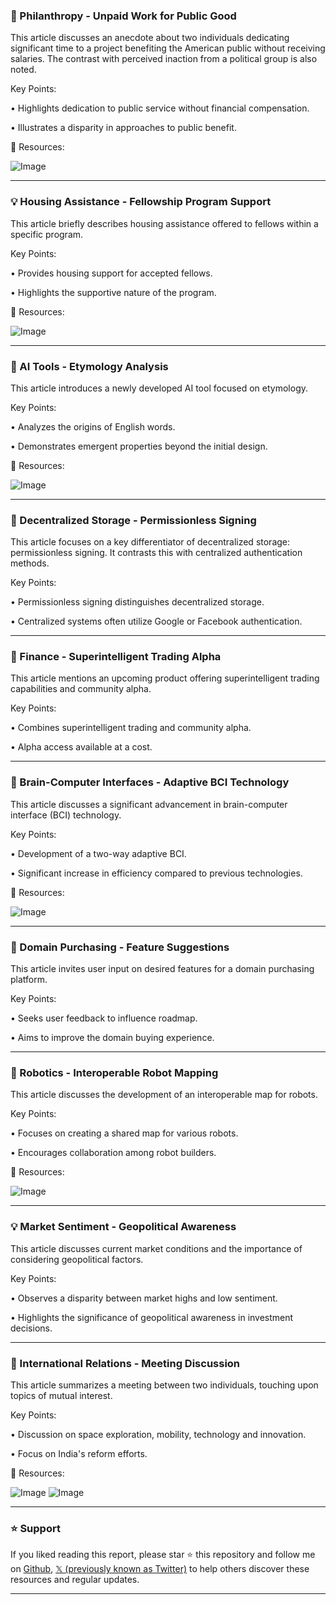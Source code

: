 ### 🤖 Philanthropy - Unpaid Work for Public Good

This article discusses an anecdote about two individuals dedicating significant time to a project benefiting the American public without receiving salaries.  The contrast with perceived inaction from a political group is also noted.

Key Points:

•  Highlights dedication to public service without financial compensation.


•  Illustrates a disparity in approaches to public benefit.


🔗 Resources:

![Image](https://pbs.twimg.com/media/GkNLPQEb0AAvoBv?format=jpg&name=small)


---

### 💡 Housing Assistance - Fellowship Program Support

This article briefly describes housing assistance offered to fellows within a specific program.

Key Points:

• Provides housing support for accepted fellows.


•  Highlights the supportive nature of the program.


🔗 Resources:

![Image](https://pbs.twimg.com/media/GkN9zL7XEAAPkRA?format=jpg&name=medium)


---

### 🤖 AI Tools - Etymology Analysis

This article introduces a newly developed AI tool focused on etymology.

Key Points:

• Analyzes the origins of English words.


•  Demonstrates emergent properties beyond the initial design.


🔗 Resources:

![Image](https://pbs.twimg.com/media/GkB2ldWaAAYB7xU?format=jpg&name=small)


---

### 🤖 Decentralized Storage - Permissionless Signing

This article focuses on a key differentiator of decentralized storage: permissionless signing.  It contrasts this with centralized authentication methods.

Key Points:

• Permissionless signing distinguishes decentralized storage.


• Centralized systems often utilize Google or Facebook authentication.


---

### 🚀 Finance - Superintelligent Trading Alpha

This article mentions an upcoming product offering superintelligent trading capabilities and community alpha.

Key Points:

• Combines superintelligent trading and community alpha.


• Alpha access available at a cost.


---

### 🤖 Brain-Computer Interfaces - Adaptive BCI Technology

This article discusses a significant advancement in brain-computer interface (BCI) technology.

Key Points:

• Development of a two-way adaptive BCI.


•  Significant increase in efficiency compared to previous technologies.


🔗 Resources:

![Image](https://pbs.twimg.com/media/GkMNIelXYAAqt6U?format=jpg&name=small)


---

### 🚀 Domain Purchasing - Feature Suggestions

This article invites user input on desired features for a domain purchasing platform.

Key Points:

•  Seeks user feedback to influence roadmap.


• Aims to improve the domain buying experience.


---

### 🤖 Robotics - Interoperable Robot Mapping

This article discusses the development of an interoperable map for robots.

Key Points:

•  Focuses on creating a shared map for various robots.


•  Encourages collaboration among robot builders.


🔗 Resources:

![Image](https://pbs.twimg.com/amplify_video_thumb/1892388505344688128/img/zmLu8lF7ZDJdQnU9.jpg)


---

### 💡 Market Sentiment - Geopolitical Awareness

This article discusses current market conditions and the importance of considering geopolitical factors.

Key Points:

•  Observes a disparity between market highs and low sentiment.


•  Highlights the significance of geopolitical awareness in investment decisions.


---

### 🤖 International Relations - Meeting Discussion

This article summarizes a meeting between two individuals, touching upon topics of mutual interest.

Key Points:

• Discussion on space exploration, mobility, technology and innovation.


•  Focus on India's reform efforts.


🔗 Resources:

![Image](https://pbs.twimg.com/media/Gjr8DVbawAAtYry?format=jpg&name=small)
![Image](https://pbs.twimg.com/media/Gjr8G0tagAAH0Bp?format=jpg&name=small)


---

### ⭐️ Support

If you liked reading this report, please star ⭐️ this repository and follow me on [Github](https://github.com/Drix10), [𝕏 (previously known as Twitter)](https://x.com/DRIX_10_) to help others discover these resources and regular updates.

---